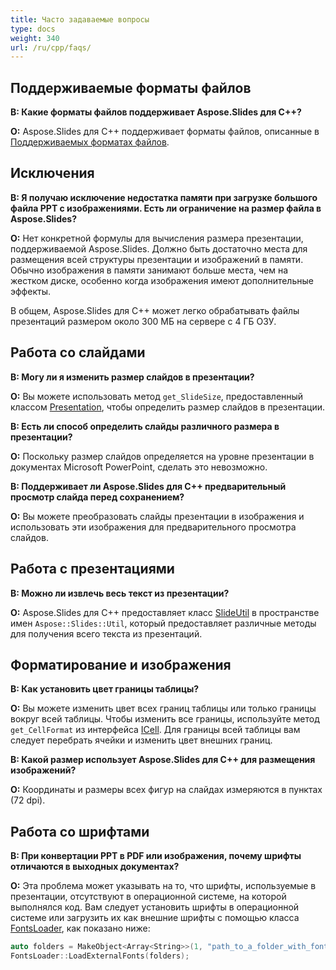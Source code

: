 ```yaml
---
title: Часто задаваемые вопросы
type: docs
weight: 340
url: /ru/cpp/faqs/
---
```


## **Поддерживаемые форматы файлов**

**В: Какие форматы файлов поддерживает Aspose.Slides для C++?**

**О:** Aspose.Slides для C++ поддерживает форматы файлов, описанные в [Поддерживаемых форматах файлов](/slides/ru/cpp/supported-file-formats/).

## **Исключения**

**В: Я получаю исключение недостатка памяти при загрузке большого файла PPT с изображениями. Есть ли ограничение на размер файла в Aspose.Slides?**

**О:** Нет конкретной формулы для вычисления размера презентации, поддерживаемой Aspose.Slides. Должно быть достаточно места для размещения всей структуры презентации и изображений в памяти. Обычно изображения в памяти занимают больше места, чем на жестком диске, особенно когда изображения имеют дополнительные эффекты.

В общем, Aspose.Slides для C++ может легко обрабатывать файлы презентаций размером около 300 МБ на сервере с 4 ГБ ОЗУ.

## **Работа со слайдами**

**В: Могу ли я изменить размер слайдов в презентации?**

**О:** Вы можете использовать метод `get_SlideSize`, предоставленный классом [Presentation](https://reference.aspose.com/slides/cpp/aspose.slides/presentation/), чтобы определить размер слайдов в презентации.

**В: Есть ли способ определить слайды различного размера в презентации?**

**О:** Поскольку размер слайдов определяется на уровне презентации в документах Microsoft PowerPoint, сделать это невозможно.

**В: Поддерживает ли Aspose.Slides для C++ предварительный просмотр слайда перед сохранением?**

**О:** Вы можете преобразовать слайды презентации в изображения и использовать эти изображения для предварительного просмотра слайдов.

## **Работа с презентациями**

**В: Можно ли извлечь весь текст из презентации?**

**О:** Aspose.Slides для C++ предоставляет класс [SlideUtil](https://reference.aspose.com/slides/cpp/aspose.slides.util/slideutil/) в пространстве имен `Aspose::Slides::Util`, который предоставляет различные методы для получения всего текста из презентаций.

## **Форматирование и изображения**

**В: Как установить цвет границы таблицы?**

**О:** Вы можете изменить цвет всех границ таблицы или только границы вокруг всей таблицы. Чтобы изменить все границы, используйте метод `get_CellFormat` из интерфейса [ICell](https://reference.aspose.com/slides/cpp/aspose.slides/icell/). Для границы всей таблицы вам следует перебрать ячейки и изменить цвет внешних границ.

**В: Какой размер использует Aspose.Slides для C++ для размещения изображений?**

**О:** Координаты и размеры всех фигур на слайдах измеряются в пунктах (72 dpi).

## **Работа со шрифтами**

**В: При конвертации PPT в PDF или изображения, почему шрифты отличаются в выходных документах?**

**О:** Эта проблема может указывать на то, что шрифты, используемые в презентации, отсутствуют в операционной системе, на которой выполнялся код. Вам следует установить шрифты в операционной системе или загрузить их как внешние шрифты с помощью класса [FontsLoader](https://reference.aspose.com/slides/cpp/aspose.slides/fontsloader/), как показано ниже:
```cpp
auto folders = MakeObject<Array<String>>(1, "path_to_a_folder_with_fonts");
FontsLoader::LoadExternalFonts(folders);
```